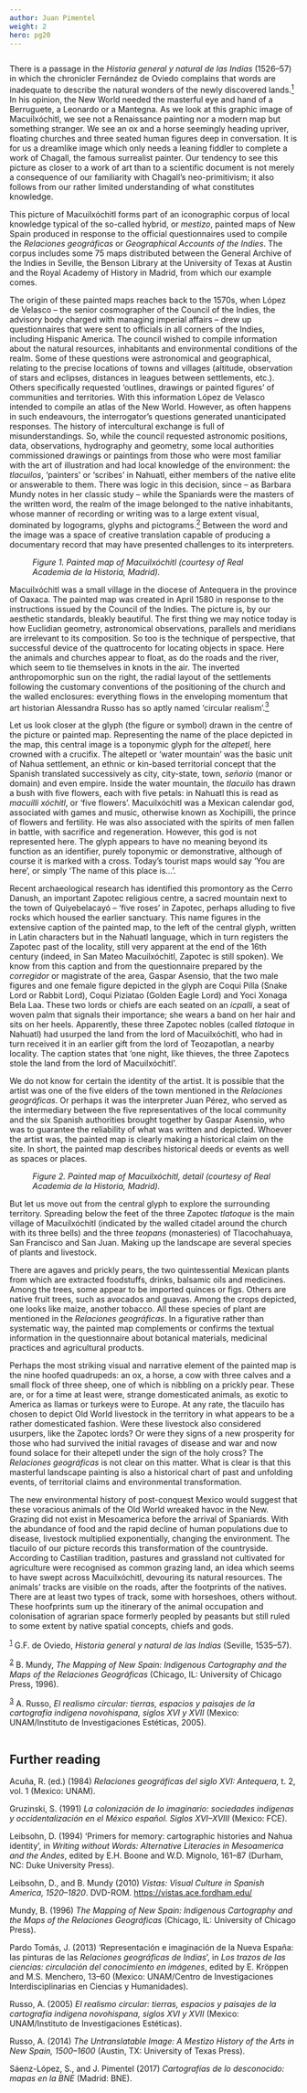 ```yaml
---
author: Juan Pimentel
weight: 2
hero: pg20
---
```


<div class="ch-opener column is-two-thirds pr-5" id="ch2">
  <p>There is a passage in the <em>Historia general y natural de las Indias</em> (1526&#x2013;57) in which the chronicler Fern&#xE1;ndez de Oviedo complains that words are inadequate to describe the natural wonders of the newly discovered lands.<a id="footnote-053-backlink" href="#footnote-053"><sup>1</sup></a> In his opinion, the New World needed the masterful eye and hand of a Berruguete, a Leonardo or a Mantegna. As we look at this graphic image of Macuilx&#xF3;chitl, we see not a Renaissance painting nor a modern map but something stranger. We see an ox and a horse seemingly heading upriver, floating churches and three seated human figures deep in conversation. It is for us a dreamlike image which only needs a leaning fiddler to complete a work of Chagall, the famous surrealist painter. Our tendency to see this picture as closer to a work of art than to a scientific document is not merely a consequence of our familiarity with Chagall&#x2019;s neo-primitivism; it also follows from our rather limited understanding of what constitutes knowledge.</p>
  <p>This picture of Macuilx&#xF3;chitl forms part of an iconographic corpus of local knowledge typical of the so-called hybrid, or <em>mestizo</em>, painted maps of New Spain produced in response to the official questionnaires used to compile the <em>Relaciones geogr&#xE1;ficas</em> or <em>Geographical Accounts of the Indies</em>. The corpus includes some 75 maps distributed between the General Archive of the Indies in Seville, the Benson Library at the University of Texas at Austin and the Royal Academy of History in Madrid, from which our example comes.</p>
  <p>The origin of these painted maps reaches back to the 1570s, when L&#xF3;pez de Velasco &#x2013; the senior cosmographer of the Council of the Indies, the advisory body charged with managing imperial affairs &#x2013; drew up questionnaires that were sent to officials in all corners of the Indies, including Hispanic America. The council wished to compile information about the natural resources, inhabitants and environmental conditions of the realm. Some of these questions were astronomical and geographical, relating to the precise locations of towns and villages (altitude, observation of stars and eclipses, distances in leagues between settlements, etc.). Others specifically requested &#x2018;outlines, drawings or painted figures&#x2019; of communities and territories. With this information L&#xF3;pez de Velasco intended to compile an atlas of the New World. However, as often happens in such endeavours, the interrogator&#x2019;s questions generated unanticipated responses. The history of intercultural exchange is full of misunderstandings. So, while the council requested astronomic positions, data, observations, hydrography and geometry, some local authorities commissioned drawings or paintings from those who were most familiar with the art of illustration and had local knowledge of the environment: the <em>tlacuilos</em>, &#x2018;painters&#x2019; or &#x2018;scribes&#x2019; in Nahuatl, either members of the native elite or answerable to them. There was logic in this decision, since &#x2013; as Barbara Mundy notes in her classic study &#x2013; while the Spaniards were the masters of the written word, the realm of the image belonged to the native inhabitants, whose manner of recording or writing was to a large extent visual, dominated by logograms, glyphs and pictograms.<a id="footnote-052-backlink" href="#footnote-052"><sup>2</sup></a> Between the word and the image was a space of creative translation capable of producing a documentary record that may have presented challenges to its interpreters.</p>
  <figure><img id="fig1-ch2" class="img60" src="{{ site.baseurl }}/content/images/pg18.jpg" alt=""/>
  <figcaption><em>Figure 1. Painted map of Macuilx&#xF3;chitl (courtesy of Real Academia de la Historia, Madrid).</em></figcaption></figure>
  <p>Macuilx&#xF3;chitl was a small village in the diocese of Antequera in the province of Oaxaca. The painted map was created in April 1580 in response to the instructions issued by the Council of the Indies. The picture is, by our aesthetic standards, bleakly beautiful. The first thing we may notice today is how Euclidian geometry, astronomical observations, parallels and meridians are irrelevant to its composition. So too is the technique of perspective, that successful device of the quattrocento for locating objects in space. Here the animals and churches appear to float, as do the roads and the river, which seem to tie themselves in knots in the air. The inverted anthropomorphic sun on the right, the radial layout of the settlements following the customary conventions of the positioning of the church and the walled enclosures: everything flows in the enveloping momentum that art historian Alessandra Russo has so aptly named &#x2018;circular realism&#x2019;.<a id="footnote-051-backlink" href="#footnote-051"><sup>3</sup></a></p>
  <p>Let us look closer at the glyph (the figure or symbol) drawn in the centre of the picture or painted map. Representing the name of the place depicted in the map, this central image is a toponymic glyph for the <em>altepetl</em>, here crowned with a crucifix. The altepetl or &#x2018;water mountain&#x2019; was the basic unit of Nahua settlement, an ethnic or kin-based territorial concept that the Spanish translated successively as city, city-state, town, <em>se&#xF1;or&#xED;o</em> (manor or domain) and even empire. Inside the water mountain, the <em>tlacuilo</em> has drawn a bush with five flowers, each with five petals: in Nahuatl this is read as <em>macuilli x&#xF3;chitl</em>, or &#x2018;five flowers&#x2019;. Macuilx&#xF3;chitl was a Mexican calendar god, associated with games and music, otherwise known as Xochipilli, the prince of flowers and fertility. He was also associated with the spirits of men fallen in battle, with sacrifice and regeneration. However, this god is not represented here. The glyph appears to have no meaning beyond its function as an identifier, purely toponymic or demonstrative, although of course it is marked with a cross. Today&#x2019;s tourist maps would say &#x2018;You are here&#x2019;, or simply &#x2018;The name of this place is&#x2026;&#x2019;.</p>
  <p>Recent archaeological research has identified this promontory as the Cerro Danush, an important Zapotec religious centre, a sacred mountain next to the town of Quiyebelacay&#xF3; &#x2013; &#x2018;five roses&#x2019; in Zapotec, perhaps alluding to five rocks which housed the earlier sanctuary. This name figures in the extensive caption of the painted map, to the left of the central glyph, written in Latin characters but in the Nahuatl language, which in turn registers the Zapotec past of the locality, still very apparent at the end of the 16th century (indeed, in San Mateo Macuilx&#xF3;chitl, Zapotec is still spoken). We know from this caption and from the questionnaire prepared by the <em>corregidor</em> or magistrate of the area, Gaspar Asensio, that the two male figures and one female figure depicted in the glyph are Coqui Pilla (Snake Lord or Rabbit Lord), Coqui Piziatao (Golden Eagle Lord) and Yoci Xonaga Bela Laa. These two lords or chiefs are each seated on an <em>icpalli</em>, a seat of woven palm that signals their importance; she wears a band on her hair and sits on her heels. Apparently, these three Zapotec nobles (called <em>tlatoque</em> in Nahuatl) had usurped the land from the lord of Macuilx&#xF3;chitl, who had in turn received it in an earlier gift from the lord of Teozapotlan, a nearby locality. The caption states that &#x2018;one night, like thieves, the three Zapotecs stole the land from the lord of Macuilx&#xF3;chitl&#x2019;.</p>
  <p>We do not know for certain the identity of the artist. It is possible that the artist was one of the five elders of the town mentioned in the <em>Relaciones geogr&#xE1;ficas</em>. Or perhaps it was the interpreter Juan P&#xE9;rez, who served as the intermediary between the five representatives of the local community and the six Spanish authorities brought together by Gaspar Asensio, who was to guarantee the reliability of what was written and depicted. Whoever the artist was, the painted map is clearly making a historical claim on the site. In short, the painted map describes historical deeds or events as well as spaces or places.</p>
  <figure><img id="fig2-ch2" class="img100" src="{{ site.baseurl }}/content/images/pg20.jpg" alt=""/>
  <figcaption><em>Figure 2. Painted map of Macuilx&#xF3;chitl, detail (courtesy of Real Academia de la Historia, Madrid).</em></figcaption></figure>
  <p>But let us move out from the central glyph to explore the surrounding territory. Spreading below the feet of the three Zapotec <em>tlatoque</em> is the main village of Macuilx&#xF3;chitl (indicated by the walled citadel around the church with its three bells) and the three <em>teopans</em> (monasteries) of Tlacochahuaya, San Francisco and San Juan. Making up the landscape are several species of plants and livestock.</p>
  <p>There are agaves and prickly pears, the two quintessential Mexican plants from which are extracted foodstuffs, drinks, balsamic oils and medicines. Among the trees, some appear to be imported quinces or figs. Others are native fruit trees, such as avocados and guavas. Among the crops depicted, one looks like maize, another tobacco. All these species of plant are mentioned in the <em>Relaciones geogr&#xE1;ficas</em>. In a figurative rather than systematic way, the painted map complements or confirms the textual information in the questionnaire about botanical materials, medicinal practices and agricultural products.</p>
  <p>Perhaps the most striking visual and narrative element of the painted map is the nine hoofed quadrupeds: an ox, a horse, a cow with three calves and a small flock of three sheep, one of which is nibbling on a prickly pear. These are, or for a time at least were, strange domesticated animals, as exotic to America as llamas or turkeys were to Europe. At any rate, the tlacuilo has chosen to depict Old World livestock in the territory in what appears to be a rather domesticated fashion. Were these livestock also considered usurpers, like the Zapotec lords? Or were they signs of a new prosperity for those who had survived the initial ravages of disease and war and now found solace for their altepetl under the sign of the holy cross? The <em>Relaciones geogr&#xE1;ficas</em> is not clear on this matter. What is clear is that this masterful landscape painting is also a historical chart of past and unfolding events, of territorial claims and environmental transformation.</p>
  <p>The new environmental history of post-conquest Mexico would suggest that these voracious animals of the Old World wreaked havoc in the New. Grazing did not exist in Mesoamerica before the arrival of Spaniards. With the abundance of food and the rapid decline of human populations due to disease, livestock multiplied exponentially, changing the environment. The tlacuilo of our picture records this transformation of the countryside. According to Castilian tradition, pastures and grassland not cultivated for agriculture were recognised as common grazing land, an idea which seems to have swept across Macuilx&#xF3;chitl, devouring its natural resources. The animals&#x2019; tracks are visible on the roads, after the footprints of the natives. There are at least two types of track, some with horseshoes, others without. These hoofprints sum up the itinerary of the animal occupation and colonisation of agrarian space formerly peopled by peasants but still ruled to some extent by native spatial concepts, chiefs and gods.</p>
  

  <p class="footnote"><sup><a id="footnote-053" href="#footnote-053-backlink">1</a></sup> G.F. de Oviedo, <em>Historia general y natural de las Indias</em> (Seville, 1535&#x2013;57).</p>
  <p class="footnote"><sup><a id="footnote-052" href="#footnote-052-backlink">2</a></sup> B. Mundy, <em>The Mapping of New Spain: Indigenous Cartography and the Maps of the Relaciones Geogr&#xE1;ficas</em> (Chicago, IL: University of Chicago Press, 1996).</p>
  <p class="footnote"><sup><a id="footnote-051" href="#footnote-051-backlink">3</a></sup> A. Russo, <em>El realismo circular: tierras, espacios y paisajes de la cartograf&#xED;a ind&#xED;gena novohispana, siglos XVI y XVII</em> (Mexico: UNAM/Instituto de Investigaciones Est&#xE9;ticas, 2005).</p>
  
</div>
<div class="further-reading-container column is-one-third">
<h2 class="subhead" id="further-reading">Further reading</h2>
  <p class="further-reading-ref">Acu&#xF1;a, R. (ed.) (1984) <em>Relaciones geogr&#xE1;ficas del siglo XVI: Antequera,</em> t. 2, vol. 1 (Mexico: UNAM).</p>
  <p class="further-reading-ref">Gruzinski, S. (1991) <em>La colonizaci&#xF3;n de lo imaginario: sociedades ind&#xED;genas y occidentalizaci&#xF3;n en el M&#xE9;xico espa&#xF1;ol. Siglos XVI&#x2013;XVIII</em> (Mexico: FCE).</p>
  <p class="further-reading-ref">Leibsohn, D. (1994) &#x2018;Primers for memory: cartographic histories and Nahua identity&#x2019;, in <em>Writing without Words: Alternative Literacies in Mesoamerica and the Andes</em>, edited by E.H. Boone and W.D. Mignolo, 161&#x2013;87 (Durham, NC: Duke University Press).</p>
  <p class="further-reading-ref">Leibsohn, D., and B. Mundy (2010) <em>Vistas: Visual Culture in Spanish America, 1520&#x2013;1820</em>. DVD-ROM. <a href="https://vistas.ace.fordham.edu/">https://vistas.ace.fordham.edu/</a></p>
  <p class="further-reading-ref">Mundy, B. (1996) <em>The Mapping of New Spain: Indigenous Cartography and the Maps of the Relaciones Geogr&#xE1;ficas</em> (Chicago, IL: University of Chicago Press).</p>
  <p class="further-reading-ref">Pardo Tom&#xE1;s, J. (2013) &#x2018;Representaci&#xF3;n e imaginaci&#xF3;n de la Nueva Espa&#xF1;a: las pinturas de las <em>Relaciones geogr&#xE1;ficas de Indias</em>&#x2019;, in <em>Los trazos de las ciencias: circulaci&#xF3;n del conocimiento en im&#xE1;genes</em>, edited by E. Kr&#xF6;ppen and M.S. Menchero, 13&#x2013;60 (Mexico: UNAM/Centro de Investigaciones Interdisciplinarias en Ciencias y Humanidades).</p>
  <p class="further-reading-ref">Russo, A. (2005) <em>El realismo circular: tierras, espacios y paisajes de la cartograf&#xED;a ind&#xED;gena novohispana, siglos XVI y XVII</em> (Mexico: UNAM/Instituto de Investigaciones Est&#xE9;ticas).</p>
  <p class="further-reading-ref">Russo, A. (2014) <em>The Untranslatable Image: A Mestizo History of the Arts in New Spain, 1500&#x2013;1600</em> (Austin, TX: University of Texas Press).</p>
  <p class="further-reading-ref">S&#xE1;enz-L&#xF3;pez, S., and J. Pimentel (2017) <em>Cartograf&#xED;as de lo desconocido: mapas en la BNE</em> (Madrid: BNE).</p>
</div>
